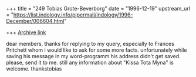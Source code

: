 +++
title = "249 Tobias Grote-Beverborg"
date = "1996-12-19"
upstream_url = "https://list.indology.info/pipermail/indology/1996-December/006604.html"

+++
[Archive link](https://list.indology.info/pipermail/indology/1996-December/006604.html)

dear members,
thanks for replying to my query, especially to Frances Pritchett whom i would like to ask for some more facts. unfortunately while saving his message in my word-programm his address didn't get saved. please, send it to me.
still any information about "Kissa Tota Myna" is welcome.
thankstobias




